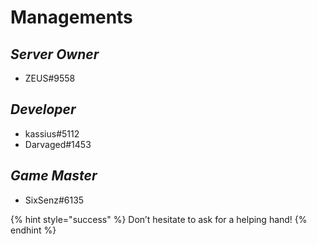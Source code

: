 # Managements

## _Server Owner_

* ZEUS#9558

## _**Developer**_

* kassius#5112
* Darvaged#1453

## _Game Master_

* SixSenz#6135

{% hint style="success" %}
Don’t hesitate to ask for a helping hand!
{% endhint %}
